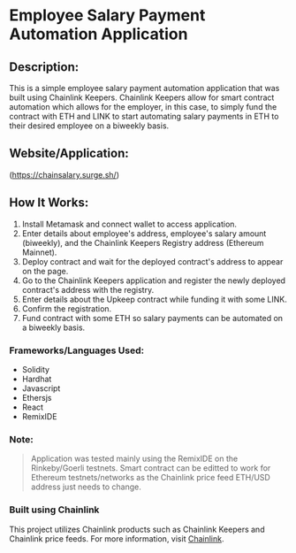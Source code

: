 # Employee Salary Payment Automation Application

## Description:
This is a simple employee salary payment automation application that was built using Chainlink Keepers. Chainlink Keepers allow for smart contract automation which allows for the employer, in this case, to simply fund the contract with ETH and LINK to start automating salary payments in ETH to their desired employee on a biweekly basis.

## Website/Application: 
(https://chainsalary.surge.sh/)

## How It Works:
1. Install Metamask and connect wallet to access application.
2. Enter details about employee's address, employee's salary amount (biweekly), and the Chainlink Keepers Registry address (Ethereum Mainnet).
3. Deploy contract and wait for the deployed contract's address to appear on the page.
4. Go to the Chainlink Keepers application and register the newly deployed contract's address with the registry.
5. Enter details about the Upkeep contract while funding it with some LINK.
6. Confirm the registration.
7. Fund contract with some ETH so salary payments can be automated on a biweekly basis.

### Frameworks/Languages Used:
* Solidity
* Hardhat
* Javascript
* Ethersjs
* React
* RemixIDE

### Note:
>Application was tested mainly using the RemixIDE on the Rinkeby/Goerli testnets. Smart contract can be editted to work for Ethereum testnets/networks as the Chainlink price feed ETH/USD address just needs to change.

### Built using Chainlink
This project utilizes Chainlink products such as Chainlink Keepers and Chainlink price feeds. For more information, visit [Chainlink](https://chain.link/).

